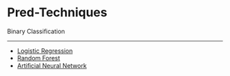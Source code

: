 # Pred-Techniques
Binary Classification
***
- [Logistic Regression](https://github.com/zohrehraziei/Pred-Techniques/blob/master/src/predict1.py)
- [Random Forest](https://github.com/zohrehraziei/Pred-Techniques/blob/master/src/predict2.py)
- [Artiﬁcial Neural Network](https://github.com/zohrehraziei/Pred-Techniques/blob/master/src/predict3.py)
